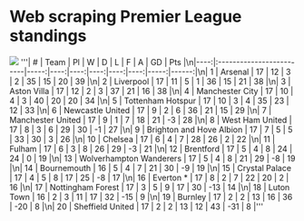 # Web scraping Premier League standings
![](https://th.bing.com/th/id/R.bfc962d7d6eff25ceb025efc6d0640fa?rik=x6k36Ivuzu9Aeg&riu=http%3a%2f%2fstatic.independent.co.uk%2fs3fs-public%2fthumbnails%2fimage%2f2016%2f02%2f09%2f09%2fpremier-league.jpg&ehk=pnzBmwZPw%2fLw%2bdp7J7NlDjjaRVIVUnWxvClQ0wcOddQ%3d&risl=&pid=ImgRaw&r=0)
'''|   # | Team                     |   Pl |   W |   D |   L |   F |   A |   GD |   Pts |\n|----:|:-------------------------|-----:|----:|----:|----:|----:|----:|-----:|------:|\n|   1 | Arsenal                  |   17 |  12 |   3 |   2 |  35 |  15 |   20 |    39 |\n|   2 | Liverpool                |   17 |  11 |   5 |   1 |  36 |  15 |   21 |    38 |\n|   3 | Aston Villa              |   17 |  12 |   2 |   3 |  37 |  21 |   16 |    38 |\n|   4 | Manchester City          |   17 |  10 |   4 |   3 |  40 |  20 |   20 |    34 |\n|   5 | Tottenham Hotspur        |   17 |  10 |   3 |   4 |  35 |  23 |   12 |    33 |\n|   6 | Newcastle United         |   17 |   9 |   2 |   6 |  36 |  21 |   15 |    29 |\n|   7 | Manchester United        |   17 |   9 |   1 |   7 |  18 |  21 |   -3 |    28 |\n|   8 | West Ham United          |   17 |   8 |   3 |   6 |  29 |  30 |   -1 |    27 |\n|   9 | Brighton and Hove Albion |   17 |   7 |   5 |   5 |  33 |  30 |    3 |    26 |\n|  10 | Chelsea                  |   17 |   6 |   4 |   7 |  28 |  26 |    2 |    22 |\n|  11 | Fulham                   |   17 |   6 |   3 |   8 |  26 |  29 |   -3 |    21 |\n|  12 | Brentford                |   17 |   5 |   4 |   8 |  24 |  24 |    0 |    19 |\n|  13 | Wolverhampton Wanderers  |   17 |   5 |   4 |   8 |  21 |  29 |   -8 |    19 |\n|  14 | Bournemouth              |   16 |   5 |   4 |   7 |  21 |  30 |   -9 |    19 |\n|  15 | Crystal Palace           |   17 |   4 |   5 |   8 |  17 |  25 |   -8 |    17 |\n|  16 | Everton *                |   17 |   8 |   2 |   7 |  22 |  20 |    2 |    16 |\n|  17 | Nottingham Forest        |   17 |   3 |   5 |   9 |  17 |  30 |  -13 |    14 |\n|  18 | Luton Town               |   16 |   2 |   3 |  11 |  17 |  32 |  -15 |     9 |\n|  19 | Burnley                  |   17 |   2 |   2 |  13 |  16 |  36 |  -20 |     8 |\n|  20 | Sheffield United         |   17 |   2 |   2 |  13 |  12 |  43 |  -31 |     8 |'''
